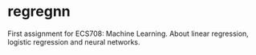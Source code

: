# regregnn
First assignment for ECS708: Machine Learning. About linear regression, logistic regression and neural networks.
